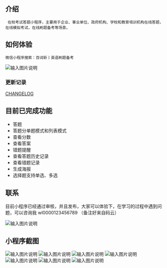 

## 介绍
     在校考试答题小程序，主要用于企业、事业单位、政府机构、学校和教育培训机构在线答题，在线模拟考试，在线刷题备考等场景。

## 如何体验

    微信小程序搜索：百词斩丨英语刷题备考

![输入图片说明](https://images.gitee.com/uploads/images/2020/0916/220049_bb9fe804_1947212.jpeg "微信图片_20200916220045.jpg")

### 更新记录

[CHANGELOG](./CHANGELOG.md)


## 目前已完成功能
+ 答题
+ 答题分单题模式和列表模式
+ 查看分数
+ 查看答案
+ 错题提醒
+ 查看答题历史记录
+ 查看错题记录
+ 生成海报
+ 选择题支持单选、多选

## 联系

目前小程序已经通过审核，并且发布，大家可以体验下，在学习的过程中遇到问题，可以咨询我  wl0000123456789 （备注好来自码云）


![输入图片说明](https://images.gitee.com/uploads/images/2020/0726/161524_56919255_1947212.jpeg "微信图片_20200726160114_副本.jpg")

## 小程序截图
![输入图片说明](https://images.gitee.com/uploads/images/2020/0917/085955_e703acf8_1947212.png "微信图片_20200912130829.png")
![输入图片说明](https://images.gitee.com/uploads/images/2020/0917/090003_3535dbb6_1947212.png "微信图片_20200917085703.png")
![输入图片说明](https://images.gitee.com/uploads/images/2020/0917/090009_6ae5f902_1947212.png "微信图片_20200917085710.png")
![输入图片说明](https://images.gitee.com/uploads/images/2020/0917/090016_074ca037_1947212.png "微信图片_20200917085713.png")
![输入图片说明](https://images.gitee.com/uploads/images/2020/0917/090023_990104f1_1947212.png "微信图片_20200917085715.png")
![输入图片说明](https://images.gitee.com/uploads/images/2020/0917/090029_6a680bf0_1947212.png "微信图片_20200917085717.png")
![输入图片说明](https://images.gitee.com/uploads/images/2020/0917/090038_eb4281b7_1947212.png "微信图片_20200917085720.png")